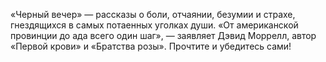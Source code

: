 <!--2016-10-16 11:15:27-->
«Черный вечер» — рассказы о боли, отчаянии, безумии и страхе, гнездящихся в самых потаенных уголках души. «От американской провинции до ада всего один шаг», — заявляет Дэвид Моррелл, автор «Первой крови» и «Братства розы». Прочтите и убедитесь сами!